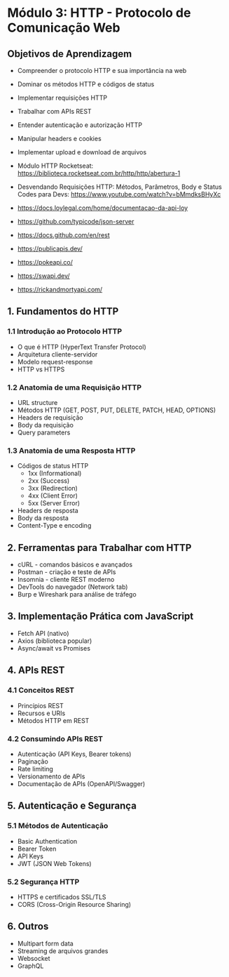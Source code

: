 # Módulo 3: HTTP - Protocolo de Comunicação Web

## Objetivos de Aprendizagem
- Compreender o protocolo HTTP e sua importância na web
- Dominar os métodos HTTP e códigos de status
- Implementar requisições HTTP
- Trabalhar com APIs REST
- Entender autenticação e autorização HTTP
- Manipular headers e cookies
- Implementar upload e download de arquivos

- Módulo HTTP Rocketseat: https://biblioteca.rocketseat.com.br/http/http/abertura-1
- Desvendando Requisições HTTP: Métodos, Parâmetros, Body e Status Codes para Devs: https://www.youtube.com/watch?v=bMmdksBHyXc
- https://docs.loylegal.com/home/documentacao-da-api-loy
- https://github.com/typicode/json-server
- https://docs.github.com/en/rest
- https://publicapis.dev/
- https://pokeapi.co/
- https://swapi.dev/
- https://rickandmortyapi.com/

## 1. Fundamentos do HTTP

### 1.1 Introdução ao Protocolo HTTP
- O que é HTTP (HyperText Transfer Protocol)
- Arquitetura cliente-servidor
- Modelo request-response
- HTTP vs HTTPS

### 1.2 Anatomia de uma Requisição HTTP
- URL structure
- Métodos HTTP (GET, POST, PUT, DELETE, PATCH, HEAD, OPTIONS)
- Headers de requisição
- Body da requisição
- Query parameters

### 1.3 Anatomia de uma Resposta HTTP
- Códigos de status HTTP
  - 1xx (Informational)
  - 2xx (Success)
  - 3xx (Redirection)
  - 4xx (Client Error)
  - 5xx (Server Error)
- Headers de resposta
- Body da resposta
- Content-Type e encoding

## 2. Ferramentas para Trabalhar com HTTP

- cURL - comandos básicos e avançados
- Postman - criação e teste de APIs
- Insomnia - cliente REST moderno
- DevTools do navegador (Network tab)
- Burp e Wireshark para análise de tráfego

## 3. Implementação Prática com JavaScript
- Fetch API (nativo)
- Axios (biblioteca popular)
- Async/await vs Promises

## 4. APIs REST

### 4.1 Conceitos REST
- Princípios REST
- Recursos e URIs
- Métodos HTTP em REST

### 4.2 Consumindo APIs REST
- Autenticação (API Keys, Bearer tokens)
- Paginação
- Rate limiting
- Versionamento de APIs
- Documentação de APIs (OpenAPI/Swagger)

## 5. Autenticação e Segurança

### 5.1 Métodos de Autenticação
- Basic Authentication
- Bearer Token
- API Keys
- JWT (JSON Web Tokens)

### 5.2 Segurança HTTP
- HTTPS e certificados SSL/TLS
- CORS (Cross-Origin Resource Sharing)

## 6. Outros

- Multipart form data
- Streaming de arquivos grandes
- Websocket
- GraphQL

